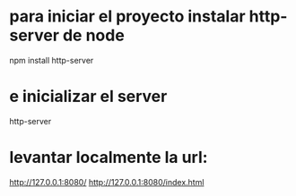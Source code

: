 # para iniciar el proyecto instalar http-server de node
npm install http-server
# e inicializar el server
http-server
# levantar localmente la url:
http://127.0.0.1:8080/
http://127.0.0.1:8080/index.html